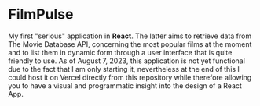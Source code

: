 <h1>FilmPulse</h1>

<p>My first "serious" application in <strong>React</strong>. The latter aims to retrieve data from The Movie Database API, concerning the most popular films at the moment and to list them in dynamic form through a user interface that is quite friendly to use. As of August 7, 2023, this application is not yet functional due to the fact that I am only starting it, nevertheless at the end of this I could host it on Vercel directly from this repository while therefore allowing you to have a visual and programmatic insight into the design of a React App.</p>
